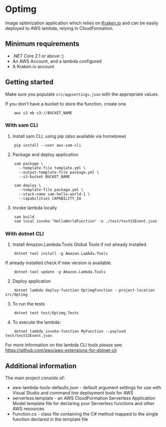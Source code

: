 # Optimg

Image optimization application which relies on [Kraken.io](Kraken.io) and can
be easily deployed to AWS lambda, relying in CloudFormation.

## Minimum requirements

* .NET Core 2.1 or above :)
* An AWS Account, and a lambda configured
* A Kraken.io account

## Getting started

Make sure you populate `src/appsettings.json` with the appropriate values.

If you don't have a bucket to store the function, create one

```
    aws s3 mb s3://BUCKET_NAME
```

### With sam CLI

1. Install sam CLI, using pip (also available via homebrew)
```
    pip install --user aws-sam-cli 
```

2. Package and deploy application
```
    sam package \
      --template-file template.yml \
      --output-template-file package.yml \
      --s3-bucket BUCKET_NAME
      
    sam deploy \
      --template-file package.yml \
      --stack-name sam-hello-world-1 \
      --capabilities CAPABILITY_IA
```

3. Invoke lambda locally
```
    sam build
    sam local invoke "HelloWorldFunction" -e ./test/testS3Event.json
```

### With dotnet CLI

1. Install Amazon.Lambda.Tools Global Tools if not already installed.
```
    dotnet tool install -g Amazon.Lambda.Tools
```

If already installed check if new version is available.
```
    dotnet tool update -g Amazon.Lambda.Tools
```

2. Deploy application
```
    dotnet lambda deploy-function OptimgFunction --project-location src/Optimg
```

3. To run the tests
```
    dotnet test test/Optimg.Tests
```

4. To execute the lambda:
```
    dotnet lambda invoke-function MyFunction --payload test/testS3Event.json
```

For more information on the lambda CLI tools please see: https://github.com/aws/aws-extensions-for-dotnet-cli

## Additional information

The main project consists of:

* aws-lambda-tools-defaults.json - default argument settings for use with Visual Studio and command line deployment tools for AWS
* serverless.template - an AWS CloudFormation Serverless Application Model template file for declaring your Serverless functions and other AWS resources
* Function.cs - class file containing the C# method mapped to the single function declared in the template file

